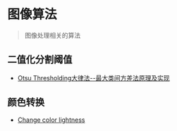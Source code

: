 # 图像算法
> 图像处理相关的算法

## 二值化分割阈值

- [Otsu Thresholding大律法--最大类间方差法原理及实现](http://www.labbookpages.co.uk/software/imgProc/otsuThreshold.html)

## 颜色转换

- [Change color lightness](https://www.30secondsofcode.org/js/s/change-lightness/)

